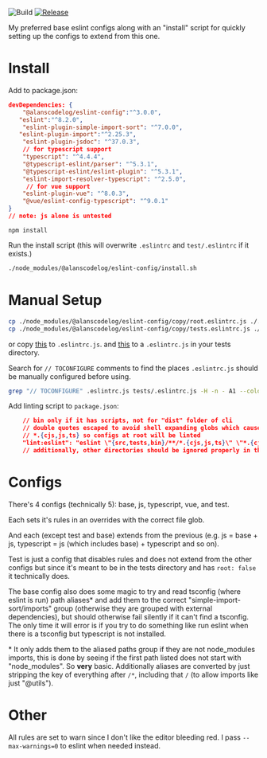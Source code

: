 ![Build](https://github.com/alanscodelog/my-eslint-config/workflows/Build/badge.svg)
[![Release](https://github.com/alanscodelog/my-eslint-config/workflows/Release/badge.svg)](https://www.npmjs.com/package/@alanscodelog/eslint-config)

My preferred base eslint configs along with an "install" script for quickly setting up the configs to extend from this one.

# Install


Add to package.json:

```json
devDependencies: {
	"@alanscodelog/eslint-config":"^3.0.0",
   "eslint":"^8.2.0",
	"eslint-plugin-simple-import-sort": "^7.0.0",
   "eslint-plugin-import":"^2.25.3",
	"eslint-plugin-jsdoc": "^37.0.3",
	// for typescript support
	"typescript": "^4.4.4",
	"@typescript-eslint/parser": "^5.3.1",
	"@typescript-eslint/eslint-plugin": "^5.3.1",
	"eslint-import-resolver-typescript": "^2.5.0",
	 // for vue support
	"eslint-plugin-vue": "^8.0.3",
	"@vue/eslint-config-typescript": "^9.0.1"
}
// note: js alone is untested
```

```
npm install
```

Run the install script (this will overwrite `.eslintrc` and `test/.eslintrc` if it exists.)
```bash
./node_modules/@alanscodelog/eslint-config/install.sh
```

# Manual Setup

```bash
cp ./node_modules/@alanscodelog/eslint-config/copy/root.eslintrc.js ./.eslintrc.js
cp ./node_modules/@alanscodelog/eslint-config/copy/tests.eslintrc.js ./tests/.eslintrc.js
```
or copy [this](https://github.com/AlansCodeLog/my-eslint-config/blob/master/copy/root.eslintrc.js) to `.eslintrc.js`.
and [this](https://github.com/AlansCodeLog/my-eslint-config/blob/master/copy/tests.eslintrc.js) to a `.eslintrc.js` in your tests directory.

Search for `// TOCONFIGURE` comments to find the places `.eslintrc.js` should be manually configured before using.

```bash
grep "// TOCONFIGURE" .eslintrc.js tests/.eslintrc.js -H -n - A1 --color
```

Add linting script to `package.json`:
```json
	// bin only if it has scripts, not for "dist" folder of cli
	// double quotes escaped to avoid shell expanding globs which causes problems
	// *.{cjs,js,ts} so configs at root will be linted
	"lint:eslint": "eslint \"{src,tests,bin}/**/*.{cjs,js,ts}\" \"*.{cjs,js,ts}\" --max-warnings=0 --report-unused-disable-directives",
	// additionally, other directories should be ignored properly in the eslintrc so that vscode won't try to lint the files when opening them (except node_modules, that already seems to be ignored)
```


# Configs

There's 4 configs (technically 5): base, js, typescript, vue, and test.

Each sets it's rules in an overrides with the correct file glob.

And each (except test and base) extends from the previous (e.g. js = base + js, typescript = js (which includes base) + typescript and so on).

Test is just a config that disables rules and does not extend from the other configs but since it's meant to be in the tests directory and has `root: false` it technically does.

The base config also does some magic to try and read tsconfig (where eslint is run) path aliases\* and add them to the correct "simple-import-sort/imports" group (otherwise they are grouped with external dependencies), but should otherwise fail silently if it can't find a tsconfig. The only time it will error is if you try to do something like run eslint when there is a tsconfig but typescript is not installed.

\* It only adds them to the aliased paths group if they are not node_modules imports, this is done by seeing if the first path listed does not start with "node_modules". So **very** basic. Additionally aliases are converted by just stripping the key of everything after `/*`, including that `/` (to allow imports like just "@utils").

# Other

All rules are set to warn since I don't like the editor bleeding red. I pass `--max-warnings=0` to eslint when needed instead.
